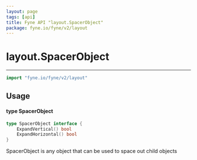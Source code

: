 ```yaml
---
layout: page
tags: [api]
title: Fyne API "layout.SpacerObject"
package: fyne.io/fyne/v2/layout
---
```


# layout.SpacerObject
---
```go
import "fyne.io/fyne/v2/layout"
```

## Usage

#### type SpacerObject

```go
type SpacerObject interface {
	ExpandVertical() bool
	ExpandHorizontal() bool
}
```

SpacerObject is any object that can be used to space out child objects
